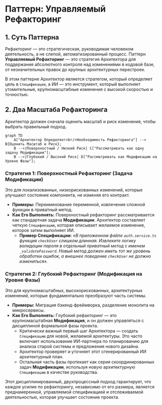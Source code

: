 # Паттерн: Управляемый Рефакторинг

## 1. Суть Паттерна
Рефакторинг — это стратегическая, руководимая человеком деятельность, а не слепой, автоматизированный процесс. Паттерн **Управляемый Рефакторинг** — это стратегия Архитектора для поддержания абсолютного контроля над изменениями в кодовой базе, от незначительных правок до крупных архитектурных перестроек.

В этом паттерне Архитектор является стратегом, который определяет цель в `Спецификации`, а ИИ — это инструмент, который выполняет утомительные, крупномасштабные изменения с высокой скоростью и точностью.

## 2. Два Масштаба Рефакторинга
Архитектор должен сначала оценить масштаб и риск изменения, чтобы выбрать правильный подход.

```mermaid
graph TD
    A["Архитектор Определяет<br/>Необходимость Рефакторинга"] --> B{Оценить Масштаб и Риск};
    B -->|Поверхностный / Низкий Риск| C["Рассматривать как одну задачу Модификации"];
    B -->|Глубокий / Высокий Риск| D["Рассматривать как Модификацию на Уровне Фазы"];
```

### Стратегия 1: Поверхностный Рефакторинг (Задача Модификации)
Это для локализованных, низкорискованных изменений, которые улучшают состояние компонента, не изменяя его контракт.

*   **Примеры:** Переименование переменной, извлечение сложной функции в приватный метод.
*   **Как Его Выполнять:** Поверхностный рефакторинг рассматривается как стандартная задача **Модификации**. Архитектор составляет четкую `Спецификацию`, которая описывает желаемое изменение, которое затем выполняет ИИ.
    *   **Пример Спецификации:** *«В приложенном файле `auth.service.ts` функция `checkUser` слишком длинная. Извлеките логику валидации пароля в отдельный приватный метод с именем `_validatePassword`. Новый метод должен иметь тот же уровень обработки ошибок, а внешнее поведение `checkUser` не должно измениться».*

### Стратегия 2: Глубокий Рефакторинг (Модификация на Уровне Фазы)
Это для крупномасштабных, высокорискованных, архитектурных изменений, которые фундаментально преобразуют часть системы.

*   **Примеры:** Миграция бэкенд-фреймворка, разделение монолита на микросервисы.
*   **Как Его Выполнять:** Глубокий рефакторинг — это крупномасштабная **Модификация**, и он должен управляться с дисциплиной формальной фазы проекта.
    *   Критически важный первый шаг Архитектора — создать `Спецификацию` для новой, желаемой архитектуры. Это часто включает использование ИИ-партнера по планированию для анализа старой системы и предложения нового дизайна.
    *   Архитектор проверяет и уточняет этот сгенерированный ИИ архитектурный план.
    *   Остальная часть фазы протекает как серия скоординированных задач **Модификации**, используя новую архитектурную `Спецификацию` в качестве руководства.

Этот дисциплинированный, двухпроцессный подход гарантирует, что каждое усилие по рефакторингу, независимо от его размера, является преднамеренной, управляемой спецификацией и отслеживаемой деятельностью, которая улучшает состояние проекта.
